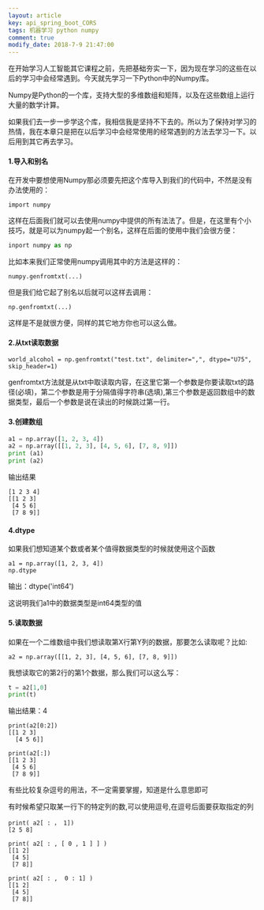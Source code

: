 ```yaml
---
layout: article
key: api_spring_boot_CORS
tags: 机器学习 python numpy 
comment: true
modify_date: 2018-7-9 21:47:00
---
```


在开始学习人工智能其它课程之前，先把基础夯实一下，因为现在学习的这些在以后的学习中会经常遇到。今天就先学习一下Python中的Numpy库。

Numpy是Python的一个库，支持大型的多维数组和矩阵，以及在这些数组上运行大量的数学计算。

如果我们去一步一步学这个库，我相信我是坚持不下去的。所以为了保持对学习的热情，我在本章只是把在以后学习中会经常使用的经常遇到的方法去学习一下。以后用到其它再去学习。

#### 1.导入和别名

在开发中要想使用Numpy那必须要先把这个库导入到我们的代码中，不然是没有办法使用的：

```pytho
import numpy
```

这样在后面我们就可以去使用numpy中提供的所有法法了。但是，在这里有个小技巧，就是可以为numpy起一个别名，这样在后面的使用中我们会很方便：

```python
inport numpy as np
```

比如本来我们正常使用numpy调用其中的方法是这样的：

```pyth
numpy.genfromtxt(...)
```

但是我们给它起了别名以后就可以这样去调用：

```pyt
np.genfromtxt(...)
```

这样是不是就很方便，同样的其它地方你也可以这么做。

#### 2.从txt读取数据

```pyth
world_alcohol = np.genfromtxt("test.txt", delimiter=",", dtype="U75", skip_header=1)
```

genfromtxt方法就是从txt中取读取内容，在这里它第一个参数是你要读取txt的路径(必填)，第二个参数是用于分隔值得字符串(选填),第三个参数是返回数组中的数据类型，最后一个参数是说在读出的时候跳过第一行。



#### 3.创建数组

```python
a1 = np.array([1, 2, 3, 4])
a2 = np.array([[1, 2, 3], [4, 5, 6], [7, 8, 9]])
print (a1)
print (a2)
```

输出结果

```
[1 2 3 4]
[[1 2 3]
 [4 5 6]
 [7 8 9]]
```

#### 4.dtype

如果我们想知道某个数或者某个值得数据类型的时候就使用这个函数

```pyt
a1 = np.array([1, 2, 3, 4])
np.dtype
```

输出：dtype('int64')

这说明我们a1中的数据类型是int64类型的值

#### 5.读取数据

如果在一个二维数组中我们想读取第X行第Y列的数据，那要怎么读取呢？比如:

```pytho
a2 = np.array([[1, 2, 3], [4, 5, 6], [7, 8, 9]])
```

我想读取它的第2行的第1个数据，那么我们可以这么写：

```python
t = a2[1,0]
print(t)
```

输出结果：4

```pyth
print(a2[0:2])
[[1 2 3]
  [4 5 6]]
```

```pytho
print(a2[:])
[[1 2 3]
 [4 5 6]
 [7 8 9]]
```

有些比较复杂逗号的用法，不一定需要掌握，知道是什么意思即可

有时候希望只取某一行下的特定列的数,可以使用逗号,在逗号后面要获取指定的列

```pytho
print( a2[ : ， 1])
[2 5 8]

print( a2[ : , [ 0 , 1 ] ] )
[[1 2]
 [4 5]
 [7 8]]

print( a2[ : ,  0 : 1] )
[[1 2]
 [4 5]
 [7 8]]
```

